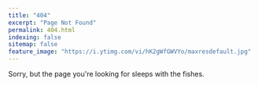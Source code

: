 ```yaml
---
title: "404"
excerpt: "Page Not Found"
permalink: 404.html
indexing: false
sitemap: false
feature_image: "https://i.ytimg.com/vi/hK2gWfGWVYo/maxresdefault.jpg"
---
```


Sorry, but the page you're looking for sleeps with the fishes.
